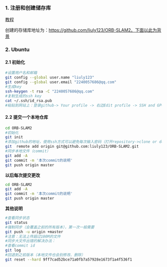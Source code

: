 

### 1. 注册和创建储存库

[教程](https://www.jianshu.com/p/68b9e463333f)

创建的存储库地址为：https://github.com/liuly123/ORB-SLAM2。下面以此为背景

### 2. Ubuntu

#### 2.1 初始化

```sh
#设置用户名和邮箱
git config --global user.name "liuly123"
git config --global user.email "2240057686@qq.com"
#生成key
ssh-keygen -t rsa -C "2240057686@qq.com"
#复制生成的ssh key
cat ~/.ssh/id_rsa.pub
#粘贴到网站上：登录github-> Your profile -> 右边Edit profile -> SSH and GPG Keys-> New SSH key添加
```

#### 2.2 提交一个本地仓库

```sh
cd ORB-SLAM2
#初始化
git init
#添加github的地址，使用ssh方式可以避免每次输入密码（打开repository->clone or download -> Use SSH -> 复制地址）
git  remote add origin git@github.com:liuly123/ORB-SLAM2.git
#同步本地文件（commit）
git add -A
git commit -m '本次commit的说明'
git push origin master
```

**以后每次提交更改**

```sh
cd ORB-SLAM2
git add -A
git commit -m '本次commit的说明'
git push origin master
```

**其他说明**

```sh
#查看同步状态
git status
#强制同步（会覆盖之前的所有版本），第一次一般需要
git push -u origin +master
#注意：无法上传超过100M的文件
#同步大文件出错的解决办法：
#查看commit id
git log
#回退到之前版本（本地文件也会别修改、删除）
git reset --hard 9ff7cad52bce71a0fb7a57928e1673f1a4f536f1
```

